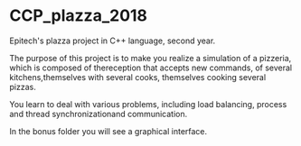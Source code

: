 # CCP_plazza_2018


Epitech's plazza project in C++ language, second year.

The purpose of this project is to make you realize a simulation of a pizzeria, which is composed of thereception that accepts new commands, of several kitchens,themselves with several cooks, themselves cooking several pizzas.

You learn to deal with various problems, including load balancing, process and thread synchronizationand communication.


In the bonus folder you will see a graphical interface.